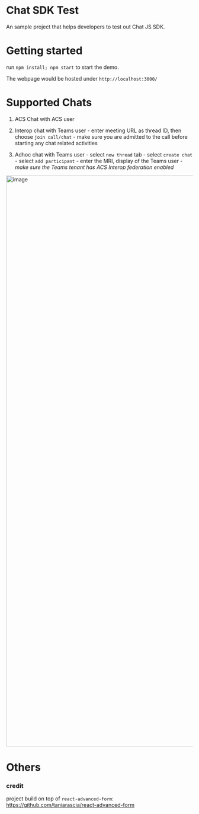 # Chat SDK Test

An sample project that helps developers to test out Chat JS SDK.

# Getting started

run `npm install; npm start` to start the demo. 

The webpage would be hosted under `http://localhost:3000/`

# Supported Chats 
1. ACS Chat with ACS user
2. Interop chat with Teams user
       - enter meeting URL as thread ID, then choose `join call/chat`
       - make sure you are admitted to the call before starting any chat related activities
       

3. Adhoc chat with Teams user
       - select `new thread` tab
       - select `create chat`
       - select `add participant`
          - enter the MRI, display of the Teams user
          - *make sure the Teams tenant has ACS Interop federation enabled*

<img width="1541" alt="image" src="https://user-images.githubusercontent.com/109105353/227406497-fbf80e75-cdb4-4a92-8145-4469785b37e5.png">

# Others



### credit
project build on top of `react-advanced-form`: https://github.com/taniarascia/react-advanced-form
